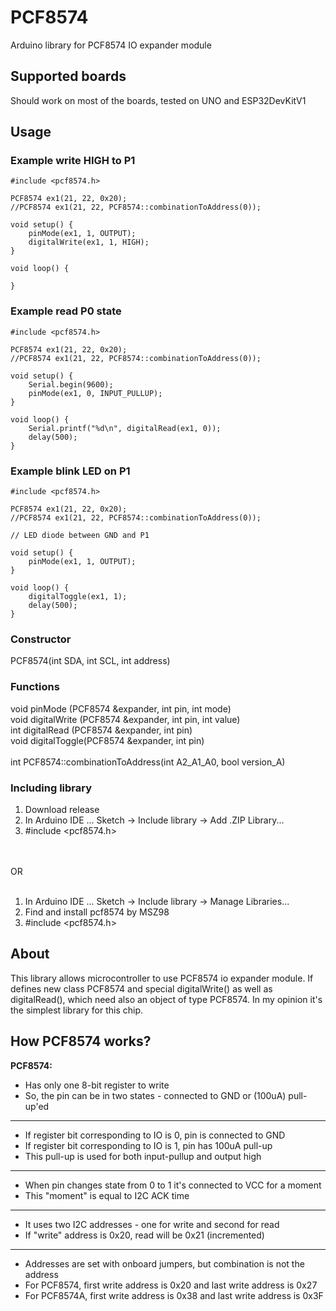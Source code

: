 # PCF8574
Arduino library for PCF8574 IO expander module

## Supported boards
Should work on most of the boards, tested on UNO and ESP32DevKitV1

## Usage
### Example write HIGH to P1
```
#include <pcf8574.h>

PCF8574 ex1(21, 22, 0x20);
//PCF8574 ex1(21, 22, PCF8574::combinationToAddress(0));

void setup() {
	pinMode(ex1, 1, OUTPUT);
	digitalWrite(ex1, 1, HIGH);
}

void loop() {

}
```

### Example read P0 state
```
#include <pcf8574.h>

PCF8574 ex1(21, 22, 0x20);
//PCF8574 ex1(21, 22, PCF8574::combinationToAddress(0));

void setup() {
	Serial.begin(9600);
	pinMode(ex1, 0, INPUT_PULLUP);
}

void loop() {
	Serial.printf("%d\n", digitalRead(ex1, 0));
	delay(500);
}
```

### Example blink LED on P1
```
#include <pcf8574.h>

PCF8574 ex1(21, 22, 0x20);
//PCF8574 ex1(21, 22, PCF8574::combinationToAddress(0));

// LED diode between GND and P1

void setup() {
	pinMode(ex1, 1, OUTPUT);
}

void loop() {
	digitalToggle(ex1, 1);
	delay(500);
}
```

### Constructor

PCF8574(int SDA, int SCL, int address)</br>

### Functions

void pinMode      (PCF8574 &expander, int pin, int mode)</br>
void digitalWrite (PCF8574 &expander, int pin, int value)</br>
int  digitalRead  (PCF8574 &expander, int pin)</br>
void digitalToggle(PCF8574 &expander, int pin)</br></br>
int  PCF8574::combinationToAddress(int A2_A1_A0, bool version_A)</br>

### Including library

1. Download release
2. In Arduino IDE ... Sketch -> Include library -> Add .ZIP Library...
3. #include <pcf8574.h>

</br></br>OR</br></br>
1. In Arduino IDE ... Sketch -> Include library -> Manage Libraries...
2. Find and install pcf8574 by MSZ98
3. #include <pcf8574.h>

## About
This library allows microcontroller to use PCF8574 io expander module. If defines new class PCF8574 and special digitalWrite() as well as digitalRead(), which need also an object of type PCF8574. In my opinion it's the simplest library for this chip.

## How PCF8574 works?

 **PCF8574:**
 - Has only one 8-bit register to write
 - So, the pin can be in two states - connected to GND or (100uA) pull-up'ed
---
 - If register bit corresponding to IO is 0, pin is connected to GND
 - If register bit corresponding to IO is 1, pin has 100uA pull-up
 - This pull-up is used for both input-pullup and output high
---
 - When pin changes state from 0 to 1 it's connected to VCC for a moment
 - This "moment" is equal to I2C ACK time
---
 - It uses two I2C addresses - one for write and second for read
 - If "write" address is 0x20, read will be 0x21 (incremented)
---
 - Addresses are set with onboard jumpers, but combination is not the address
 - For PCF8574, first write address is 0x20 and last write address is 0x27
 - For PCF8574A, first write address is 0x38 and last write address is 0x3F
 
 
 
 
 
 
 
 
